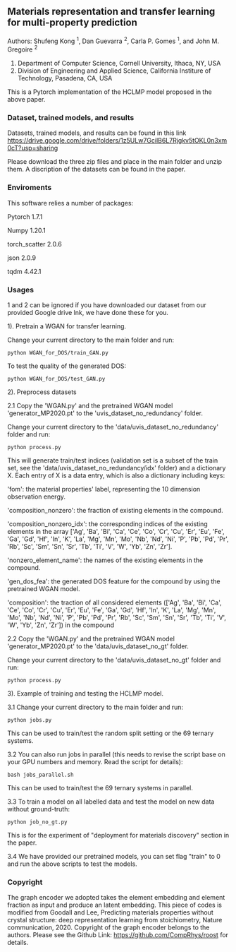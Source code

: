 ## Materials representation and transfer learning for multi-property prediction

Authors: Shufeng Kong <sup>1</sup>, Dan Guevarra <sup>2</sup>, Carla P. Gomes <sup>1</sup>, and John M. Gregoire <sup>2</sup>
1) Department of Computer Science, Cornell University, Ithaca, NY, USA
2) Division of Engineering and Applied Science, 
   California Institure of Technology, Pasadena, CA, USA
   

This is a Pytorch implementation of the HCLMP model proposed in the above paper. 

### Dataset, trained models, and results 

Datasets, trained models, and results can be found in this link https://drive.google.com/drive/folders/1z5ULw7GcilB6L7Rjgkv5tOKL0n3xm0cT?usp=sharing

Please download the three zip files and place in the main folder and unzip them. A discription of the datasets
can be found in the paper.

### Enviroments

This software relies a number of packages:

Pytorch 1.7.1

Numpy 1.20.1

torch_scatter 2.0.6

json 2.0.9

tqdm 4.42.1

### Usages
1 and 2 can be ignored if you have downloaded our dataset from our provided Google drive lnk, we have done 
these for you. 

1). Pretrain a WGAN for transfer learning.

Change your current directory to the main folder and run:
```shell script
python WGAN_for_DOS/train_GAN.py
```

To test the quality of the generated DOS:
```shell script
python WGAN_for_DOS/test_GAN.py
```

2). Preprocess datasets

2.1 Copy the 'WGAN.py' and the pretrained WGAN model 'generator_MP2020.pt' to the 
'uvis_dataset_no_redundancy' folder.

Change your current directory  to the 'data/uvis_dataset_no_redundancy' folder and run:
```shell script
python process.py
```
This will generate train/test indices (validation set is a subset of the train set, see the 'data/uvis_dataset_no_redundancy/idx' folder) and 
a dictionary X. Each entry of X is a data entry, which is also a dictionary including keys: 

'fom': the material properties' label, representing the 10 dimension observation energy.

'composition_nonzero': the fraction of existing elements in the compound.

'composition_nonzero_idx': the corresponding indices of the existing elements 
in the array ['Ag', 'Ba', 'Bi', 'Ca', 'Ce', 'Co', 'Cr', 'Cu', 'Er', 'Eu', 'Fe', 'Ga', 'Gd', 'Hf', 'In', 'K', 'La', 'Mg', 'Mn', 'Mo', 'Nb',
             'Nd', 'Ni', 'P', 'Pb', 'Pd', 'Pr', 'Rb', 'Sc', 'Sm', 'Sn', 'Sr', 'Tb', 'Ti', 'V', 'W', 'Yb', 'Zn', 'Zr'].

'nonzero_element_name': the names of the existing elements in the compound.

'gen_dos_fea': the generated DOS feature for the compound by using the pretrained WGAN
model.

'composition': the traction of all considered elements (['Ag', 'Ba', 'Bi', 'Ca', 'Ce', 'Co', 'Cr', 'Cu', 'Er', 'Eu', 'Fe', 'Ga', 'Gd', 'Hf', 'In', 'K', 'La', 'Mg', 'Mn', 'Mo', 'Nb',
             'Nd', 'Ni', 'P', 'Pb', 'Pd', 'Pr', 'Rb', 'Sc', 'Sm', 'Sn', 'Sr', 'Tb', 'Ti', 'V', 'W', 'Yb', 'Zn', 'Zr']) in the compound
 
2.2 Copy the 'WGAN.py' and the pretrained WGAN model 'generator_MP2020.pt' to the 
'data/uvis_dataset_no_gt' folder.

Change your current directory  to the 'data/uvis_dataset_no_gt' folder and run:
```shell script
python process.py
```

3). Example of training and testing the HCLMP model.

3.1 Change your current directory to the main folder and run:
```shell script
python jobs.py
```
This can be used to train/test the random split setting or the 69 ternary systems.

3.2 You can also run jobs in parallel (this needs to revise the script base on
your GPU numbers and memory. Read the script for details):
```shell script
bash jobs_parallel.sh
```
This can be used to train/test the 69 ternary systems in parallel.

3.3 To train a model on all labelled data and test the model on new data without ground-truth:
```shell script
python job_no_gt.py
```
This is for the experiment of "deployment for materials discovery" section in the paper.

3.4 We have provided our pretrained models, you can
set flag "train" to 0 and run the above scripts to test the models.

### Copyright

The graph encoder we adopted takes the element embedding and element fraction as input and produce an latent embedding.
This piece of codes is modified from Goodall and Lee, Predicting materials properties without crystal structure: 
deep representation learning from stoichiometry, Nature communication, 2020. Copyright of the graph encoder belongs to the authors. 
Please see the Github Link: https://github.com/CompRhys/roost for details.




